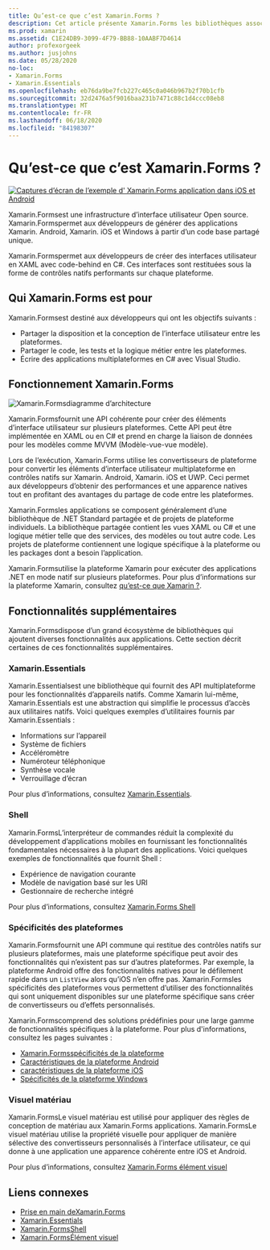 ```yaml
---
title: Qu’est-ce que c’est Xamarin.Forms ?
description: Cet article présente Xamarin.Forms les bibliothèques associées et.
ms.prod: xamarin
ms.assetid: C1E24DB9-3099-4F79-BB88-10AABF7D4614
author: profexorgeek
ms.author: jusjohns
ms.date: 05/28/2020
no-loc:
- Xamarin.Forms
- Xamarin.Essentials
ms.openlocfilehash: eb76da9be7fcb227c465c0a046b967b2f70b1cfb
ms.sourcegitcommit: 32d2476a5f9016baa231b7471c88c1d4ccc08eb8
ms.translationtype: MT
ms.contentlocale: fr-FR
ms.lasthandoff: 06/18/2020
ms.locfileid: "84198307"
---
```

# <a name="what-is-xamarinforms"></a>Qu’est-ce que c’est Xamarin.Forms ?

[![Captures d’écran de l’exemple d' Xamarin.Forms application dans iOS et Android](what-is-xamarin-forms-images/xamarin-forms-app-cropped.png)](what-is-xamarin-forms-images/xamarin-forms-app.png#lightbox)

Xamarin.Formsest une infrastructure d’interface utilisateur Open source. Xamarin.Formspermet aux développeurs de générer des applications Xamarin. Android, Xamarin. iOS et Windows à partir d’un code base partagé unique.

Xamarin.Formspermet aux développeurs de créer des interfaces utilisateur en XAML avec code-behind en C#. Ces interfaces sont restituées sous la forme de contrôles natifs performants sur chaque plateforme.

## <a name="who-xamarinforms-is-for"></a>Qui Xamarin.Forms est pour

Xamarin.Formsest destiné aux développeurs qui ont les objectifs suivants :

- Partager la disposition et la conception de l’interface utilisateur entre les plateformes.
- Partager le code, les tests et la logique métier entre les plateformes.
- Écrire des applications multiplateformes en C# avec Visual Studio.

## <a name="how-xamarinforms-works"></a>Fonctionnement Xamarin.Forms

![Xamarin.Formsdiagramme d’architecture](what-is-xamarin-forms-images/xamarin-forms-architecture.png)

Xamarin.Formsfournit une API cohérente pour créer des éléments d’interface utilisateur sur plusieurs plateformes. Cette API peut être implémentée en XAML ou en C# et prend en charge la liaison de données pour les modèles comme MVVM (Modèle-vue-vue modèle).

Lors de l’exécution, Xamarin.Forms utilise les convertisseurs de plateforme pour convertir les éléments d’interface utilisateur multiplateforme en contrôles natifs sur Xamarin. Android, Xamarin. iOS et UWP. Ceci permet aux développeurs d’obtenir des performances et une apparence natives tout en profitant des avantages du partage de code entre les plateformes.

Xamarin.Formsles applications se composent généralement d’une bibliothèque de .NET Standard partagée et de projets de plateforme individuels. La bibliothèque partagée contient les vues XAML ou C# et une logique métier telle que des services, des modèles ou tout autre code. Les projets de plateforme contiennent une logique spécifique à la plateforme ou les packages dont a besoin l’application.

Xamarin.Formsutilise la plateforme Xamarin pour exécuter des applications .NET en mode natif sur plusieurs plateformes. Pour plus d’informations sur la plateforme Xamarin, consultez [qu’est-ce que Xamarin ?](~/get-started/what-is-xamarin.md).

## <a name="additional-functionality"></a>Fonctionnalités supplémentaires

Xamarin.Formsdispose d’un grand écosystème de bibliothèques qui ajoutent diverses fonctionnalités aux applications. Cette section décrit certaines de ces fonctionnalités supplémentaires.

### Xamarin.Essentials

Xamarin.Essentialsest une bibliothèque qui fournit des API multiplateforme pour les fonctionnalités d’appareils natifs. Comme Xamarin lui-même, Xamarin.Essentials est une abstraction qui simplifie le processus d’accès aux utilitaires natifs. Voici quelques exemples d’utilitaires fournis par Xamarin.Essentials :

- Informations sur l’appareil
- Système de fichiers
- Accéléromètre
- Numéroteur téléphonique
- Synthèse vocale
- Verrouillage d’écran

Pour plus d’informations, consultez [Xamarin.Essentials](~/essentials/index.md).

### <a name="shell"></a>Shell

Xamarin.FormsL’interpréteur de commandes réduit la complexité du développement d’applications mobiles en fournissant les fonctionnalités fondamentales nécessaires à la plupart des applications. Voici quelques exemples de fonctionnalités que fournit Shell :

- Expérience de navigation courante
- Modèle de navigation basé sur les URI
- Gestionnaire de recherche intégré

Pour plus d’informations, consultez [ Xamarin.Forms Shell](~/xamarin-forms/app-fundamentals/shell/index.md)

### <a name="platform-specifics"></a>Spécificités des plateformes

Xamarin.Formsfournit une API commune qui restitue des contrôles natifs sur plusieurs plateformes, mais une plateforme spécifique peut avoir des fonctionnalités qui n’existent pas sur d’autres plateformes. Par exemple, la plateforme Android offre des fonctionnalités natives pour le défilement rapide dans un `ListView` alors qu’iOS n’en offre pas. Xamarin.Formsles spécificités des plateformes vous permettent d’utiliser des fonctionnalités qui sont uniquement disponibles sur une plateforme spécifique sans créer de convertisseurs ou d’effets personnalisés.

Xamarin.Formscomprend des solutions prédéfinies pour une large gamme de fonctionnalités spécifiques à la plateforme. Pour plus d'informations, consultez les pages suivantes :

- [Xamarin.Formsspécificités de la plateforme](~/xamarin-forms/platform/platform-specifics/index.md)
- [Caractéristiques de la plateforme Android](~/xamarin-forms/platform/android/index.md)
- [caractéristiques de la plateforme iOS](~/xamarin-forms/platform/ios/index.md)
- [Spécificités de la plateforme Windows](~/xamarin-forms/platform/windows/index.md)

### <a name="material-visual"></a>Visuel matériau

Xamarin.FormsLe visuel matériau est utilisé pour appliquer des règles de conception de matériau aux Xamarin.Forms applications. Xamarin.FormsLe visuel matériau utilise la propriété visuelle pour appliquer de manière sélective des convertisseurs personnalisés à l’interface utilisateur, ce qui donne à une application une apparence cohérente entre iOS et Android.

Pour plus d’informations, consultez [ Xamarin.Forms élément visuel](~/xamarin-forms/user-interface/visual/material-visual.md)

## <a name="related-links"></a>Liens connexes

- [Prise en main deXamarin.Forms](~/xamarin-forms/index.yml)
- [Xamarin.Essentials](~/essentials/index.md)
- [Xamarin.FormsShell](~/xamarin-forms/app-fundamentals/shell/index.md)
- [Xamarin.FormsÉlément visuel](~/xamarin-forms/user-interface/visual/material-visual.md)
